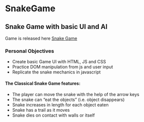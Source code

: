 # SnakeGame
Snake Game with basic UI and AI
---
Game is released here [Snake Game](https://charlietheindiedev.github.io/SnakeGame/)

### Personal Objectives
- Create basic Game UI with HTML, JS and CSS
- Practice DOM manipulation from js and user input
- Replicate the snake mechanics in javascript

#### The Classical Snake Game features:
- The player can move the snake with the help of the arrow keys
- The snake can “eat the objects” (i.e. object disappears)
- Snake increases in length for each object eaten
- Snake has a trail as it moves
- Snake dies on contact with walls or itself
